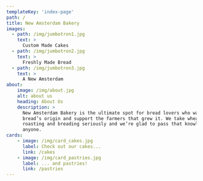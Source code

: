 ```yaml
---
templateKey: 'index-page'
path: /
title: New Amsterdam Bakery
images: 
  - path: /img/jumbotron1.jpg
    text: >
      Custom Made Cakes
  - path: /img/jumbotron2.jpg
    text: >
      Freshly Made Bread
  - path: /img/jumbotron3.jpg
    text: >
      A New Amsterdam
about: 
    image: /img/about.jpg
    alt: about us
    heading: About Us
    description: >
      New Amsterdam Bakery is the ultimate spot for bread lovers who want to learn about their
      bread’s origin and support the farmers that grew it. We take wheat production,
      roasting and breading seriously and we’re glad to pass that knowledge to
      anyone.
cards:
    - image: /img/card_cakes.jpg
      label: Check out our cakes...
      link: /cakes
    - image: /img/card_pastries.jpg
      label: ... and pastries!
      link: /pastries
---
```

